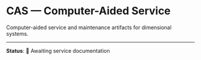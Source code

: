 # CAS — Computer-Aided Service

Computer-aided service and maintenance artifacts for dimensional systems.

---

**Status**: 🚧 Awaiting service documentation

